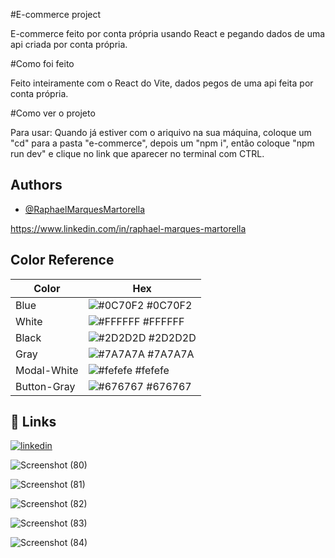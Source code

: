 
#E-commerce project

E-commerce feito por conta própria usando React e pegando dados de uma api criada por conta própria.

#Como foi feito

Feito inteiramente com o React do Vite, dados pegos de uma api feita por conta própria.

#Como ver o projeto

Para usar: Quando já estiver com o ariquivo na sua máquina, coloque um "cd" para a pasta "e-commerce", depois um "npm i", então coloque "npm run dev" e clique no link que aparecer no terminal com CTRL.



## Authors

- [@RaphaelMarquesMartorella](https://github.com/RaphaelMarquesMartorella)

https://www.linkedin.com/in/raphael-marques-martorella

## Color Reference

| Color             | Hex                                                                |
| ----------------- | ------------------------------------------------------------------ |
| Blue |          ![#0C70F2](https://via.placeholder.com/10/C70F2?text=+) #0C70F2 |
| White |         ![#FFFFFF](https://via.placeholder.com/10/FFFFFF?text=+) #FFFFFF |
| Black |         ![#2D2D2D](https://via.placeholder.com/10/2D2D2D?text=+) #2D2D2D |
| Gray |          ![#7A7A7A](https://via.placeholder.com/10/7A7A7A?text=+) #7A7A7A |
| Modal-White |   ![#fefefe](https://via.placeholder.com/10/fefefe?text=+) #fefefe |
| Button-Gray |   ![#676767](https://via.placeholder.com/10/676767?text=+) #676767 |






## 🔗 Links
[![linkedin](https://img.shields.io/badge/linkedin-0A66C2?style=for-the-badge&logo=linkedin&logoColor=white)](https://www.linkedin.com/in/raphael-marques-martorella)







![Screenshot (80)](https://github.com/RaphaelMarquesMartorella/E-commerce-project/assets/118463534/ce063d7c-bcc3-47a4-908b-e46e54481542)











![Screenshot (81)](https://github.com/RaphaelMarquesMartorella/E-commerce-project/assets/118463534/1747e95a-1796-4025-b6b9-18f3ceee86b3)












![Screenshot (82)](https://github.com/RaphaelMarquesMartorella/E-commerce-project/assets/118463534/a3fd7a32-a08e-4106-9eed-b9b6ae125114)

















![Screenshot (83)](https://github.com/RaphaelMarquesMartorella/E-commerce-project/assets/118463534/3c0bb8db-2f62-4e65-9185-0c6f7c2e3616)

















![Screenshot (84)](https://github.com/RaphaelMarquesMartorella/E-commerce-project/assets/118463534/9dd0be07-fb8e-4650-922c-29fa49e9467a)























